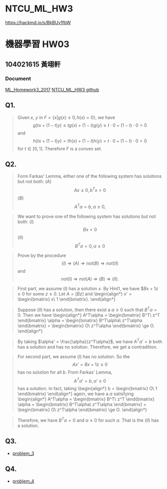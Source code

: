 # NTCU_ML_HW3
https://hackmd.io/s/BkBUv1fbW
# 機器學習 HW03
##  104021615 黃翊軒
### Document
[ML_Homework3_2017](https://github.com/minori111/NTCU_ML_HW3/blob/master/ML-HW3-2017.pdf)
[NTCU_ML_HW3 github](https://github.com/minori111/NTCU_ML_HW3)

## Q1.
> Given $x$, $y$ in $F= \{x| g(x)\le 0, h(x)=0 \}$, we have
> $$g(tx+(1-t)y)\le tg(x)+(1-t)g(y)\le t\cdot 0+ (1-t)\cdot 0 = 0$$
> and $$h(tx+(1-t)y)= th(x)+(1-t)h(y)= t\cdot 0+ (1-t)\cdot 0 = 0$$
> for $t \in [0,1]$.
> Therefore $F$ is a convex set.

## Q2.
> Form Farkas' Lemma, either one of the following system has solutions but not both:
$(A)$
$$Ax \le 0, b^Tx>0$$
$(B)$
$$A^T\alpha = b, \alpha \ge 0,$$

> We want to prove one of the following system has solutions but not both:
$(I)$
$$Bx<0$$
$(II)$
$$B^T\alpha = 0, \alpha \ge 0$$

> Prove by the procedure
$$(I) \Rightarrow (A) \Rightarrow not (B) \Rightarrow not (II)$$
and
$$not (I) \Rightarrow not (A) \Rightarrow (B) \Rightarrow (II).$$

> First part, we assume $(I)$ has a solution $x$.
By Hint1, we have $$Bx+1z\le 0$ for some $z \le 0.$
Let $A = [B z]$ and 
\begin{align*}
x' = 
\begin{bmatrix}
x\\
1
\end{bmatrix}.
\end{align*}

> Suppose $(II)$ has a solution, then there exist a $\alpha \ge 0$ such that $B^T\alpha = 0$.
Then we have
\begin{align*}
A^T\alpha = 
\begin{bmatrix}
B^T\\
z^T
\end{bmatrix}
\alpha = 
\begin{bmatrix}
B^T\alpha\\
z^T\alpha
\end{bmatrix}
=
\begin{bmatrix}
O\\
z^T\alpha
\end{bmatrix}
\ge O.
\end{align*}

> By taking $\alpha' = \frac{\alpha}{z^T\alpha}$, 
we have $A^T\alpha' = b$ both has a solution and has no solution.
Therefore, we get a contradition.

> For second part, we assume $(I)$ has no solution.
So the $$Ax' = Bx + 1z \le 0$$ has no solution for all $b$.
From Farkas' Lemma, $$A^T\alpha'=b , \alpha' \ge 0$$ has a solution.
In fact, taking 
\begin{align*}
b = 
\begin{bmatrix}
O\\
1
\end{bmatrix}
\end{align*}
agein, we have a $\alpha$ satisfying
\begin{align*}
A^T\alpha = 
\begin{bmatrix}
B^T\\
z^T
\end{bmatrix}
\alpha = 
\begin{bmatrix}
B^T\alpha\\
z^T\alpha
\end{bmatrix}
=
\begin{bmatrix}
O\\
z^T\alpha
\end{bmatrix}
\ge O.
\end{align*}

> Therefore, we have $B^T\alpha = 0$ and $\alpha \ge 0$ for such $\alpha$.
That is the $(II)$ has a solution.


## Q3.
- [problem_3](https://github.com/minori111/NTCU_ML_HW3/blob/master/problem_3.pdf)
## Q4.
- [problem_4](https://github.com/minori111/NTCU_ML_HW3/blob/master/problem_4.pdf)
